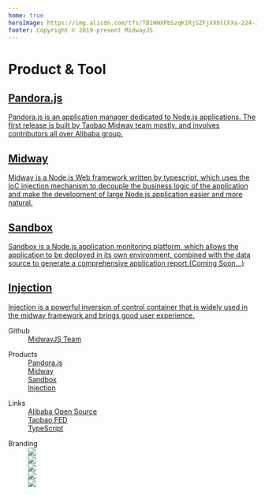 ```yaml
---
home: true
heroImage: https://img.alicdn.com/tfs/TB1HHXPbSzqK1RjSZFjXXblCFXa-224-192.png
footer: Copyright © 2019-present MidwayJS
---
```


<div class="feat-title">
<h1>Product & Tool</h1>
</div>
<div class="features">
  <div class="feature">
    <a href="/pandora">
      <h2>Pandora.js</h2> 
      <p>Pandora.js is an application manager dedicated to Node.js applications. The first release is built by Taobao Midway team mostly, and involves contributors all over Alibaba group.</p>
    </a>
  </div>
  <div class="feature">
    <a href="/midway">
      <h2>Midway</h2> 
      <p>Midway is a Node.js Web framework written by typescript, which uses the IoC injection mechanism to decouple the business logic of the application and make the development of large Node.js application easier and more natural.</p>
    </a>
  </div>
  <div class="feature">
    <a href="#">
      <h2>Sandbox</h2> 
      <p>Sandbox is a Node.js application monitoring platform, which allows the application to be deployed in its own environment, combined with the data source to generate a comprehensive application report.(Coming Soon...)</p>
    </a>
  </div>
  <div class="feature">
    <a href="/injection">
      <h2>Injection</h2>
      <p>Injection is a powerful inversion of control container that is widely used in the midway framework and brings good user experience.</p>
    </a>
  </div>
</div>

<div class="footer-container">
  <div class="col">
    <dl>
      <dt>Github</dt>
      <dd><a href="https://github.com/midwayjs" target="_blank">MidwayJS Team</a></dd>
    </dl>
  </div>
  <div class="col">
    <dl>
      <dt>Products</dt>
      <dd><a href="https://github.com/midwayjs/pandora" target="_blank">Pandora.js</a></dd>
      <dd><a href="https://github.com/midwayjs/midway" target="_blank">Midway</a></dd>
      <dd><a href="https://github.com/midwayjs/sandbox" target="_blank">Sandbox</a></dd>
      <dd><a href="https://github.com/midwayjs/injection" target="_blank">Injection</a></dd>
    </dl>
  </div>
  <div class="col">
    <dl>
      <dt>Links</dt>
      <dd><a href="http://opensource.alibaba.com/" target="_blank">Alibaba Open Source</a></dd>
      <dd><a href="http://taobaofed.org/" target="_blank">Taobao FED</a></dd>
      <dd><a href="http://www.typescriptlang.org/" target="_blank">TypeScript</a></dd>
    </dl>
  </div>
  <div class="col right">
    <dl>
      <dt>Branding</dt>
      <dd><a href="https://github.com/midwayjs" target="_blank"><img src="https://img.alicdn.com/tfs/TB16bxlbAPoK1RjSZKbXXX1IXXa-60-60.png"></a></dd>
      <dd><a href="https://zhuanlan.zhihu.com/midwayjs" target="_blank"><img src="https://img.alicdn.com/tfs/TB1a.pvbpzqK1RjSZFvXXcB7VXa-60-60.png"></a></dd>
      <dd><a href="https://github.com/midwayjs/pandora" target="_blank"><img src="https://img.alicdn.com/tfs/TB1.v4hbrPpK1RjSZFFXXa5PpXa-60-60.png"></a></dd>
      <dd><a href="https://github.com/midwayjs/midway" target="_blank"><img src="https://img.alicdn.com/tfs/TB1IgdubpzqK1RjSZFCXXbbxVXa-60-60.png"></a></dd>
      <dd><a href="https://github.com/midwayjs/sandbox" target="_blank"><img src="https://img.alicdn.com/tfs/TB1kIXybAvoK1RjSZFwXXciCFXa-60-60.png"></a></dd>
    </dl>
  </div>
</div>
